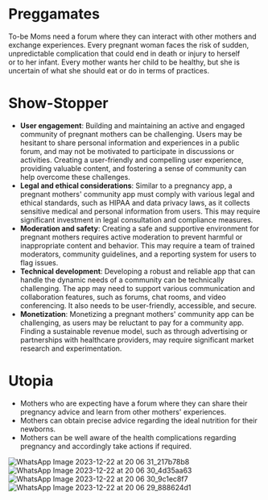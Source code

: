 # Preggamates
To-be Moms need a forum where they can interact with other mothers and exchange experiences.
Every pregnant woman faces the risk of sudden, unpredictable complication that could end in death or injury to herself or to her infant.
Every mother wants her child to be healthy, but she is uncertain of what she should eat or do in terms of practices. 

<h1>Show-Stopper</h1>
<ul>
<li><b>User engagement</b>: Building and maintaining an active and engaged community of pregnant mothers can be challenging. Users may be hesitant to share personal information and experiences in a public forum, and may not be motivated to participate in discussions or activities. Creating a user-friendly and compelling user experience, providing valuable content, and fostering a sense of community can help overcome these challenges.</li>

<li><b>Legal and ethical considerations</b>: Similar to a pregnancy app, a pregnant mothers' community app must comply with various legal and ethical standards, such as HIPAA and data privacy laws, as it collects sensitive medical and personal information from users. This may require significant investment in legal consultation and compliance measures.</li>

<li><b>Moderation and safety</b>: Creating a safe and supportive environment for pregnant mothers requires active moderation to prevent harmful or inappropriate content and behavior. This may require a team of trained moderators, community guidelines, and a reporting system for users to flag issues.</li>

<li><b>Technical development</b>: Developing a robust and reliable app that can handle the dynamic needs of a community can be technically challenging. The app may need to support various communication and collaboration features, such as forums, chat rooms, and video conferencing. It also needs to be user-friendly, accessible, and secure.</li>

<li><b>Monetization</b>: Monetizing a pregnant mothers' community app can be challenging, as users may be reluctant to pay for a community app. Finding a sustainable revenue model, such as through advertising or partnerships with healthcare providers, may require significant market research and experimentation.</li>
</ul>

<h1>Utopia</h1>
<ul>
<li>Mothers who are expecting have a forum where they can share their pregnancy advice and learn from other mothers' experiences.</li>

<li>Mothers can obtain precise advice regarding the ideal nutrition for their newborns.</li>

<li>Mothers can be well aware of the health complications regarding pregnancy and accordingly take actions if required.</li>
</ul>

![WhatsApp Image 2023-12-22 at 20 06 31_217b78b8](https://github.com/AadityaChachra/Preggamates/assets/72193745/4ba1d663-6e85-4fe3-bea5-238777f22771)
![WhatsApp Image 2023-12-22 at 20 06 30_4d35aa63](https://github.com/AadityaChachra/Preggamates/assets/72193745/63364710-7d95-418f-b88f-d24e5056a91f)
![WhatsApp Image 2023-12-22 at 20 06 30_9c1ec8f7](https://github.com/AadityaChachra/Preggamates/assets/72193745/3e63468c-5360-43d2-9968-cb182292acf1)
![WhatsApp Image 2023-12-22 at 20 06 29_888624d1](https://github.com/AadityaChachra/Preggamates/assets/72193745/fe6862cb-c1f9-4753-9376-3be13ee4b8bc)






